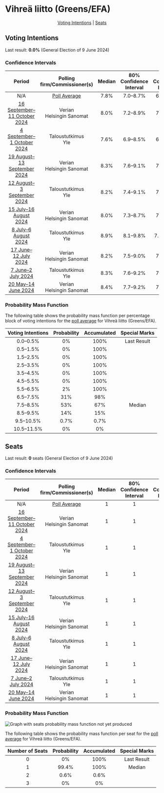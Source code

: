 # Vihreä liitto (Greens/EFA)

<p align="center"><a href="#voting-intentions">Voting Intentions</a> | <a href="#seats">Seats</a></p>

## Voting Intentions

Last result: **0.0%** (General Election of 9 June 2024)

### Confidence Intervals

| Period     | Polling firm/Commissioner(s) | Median | 80% Confidence Interval | 90% Confidence Interval | 95% Confidence Interval | 99% Confidence Interval |
|:----------:|:----------------:|:-----------:|:-----------------------:|:-----------------------:|:-----------------------:|:-----------------------:|
| N/A | [Poll Average](average.html) | 7.8% | 7.0–8.7% | 6.8–9.0% | 6.6–9.2% | 6.3–9.7% |
| [16 September–11 October 2024](2024-10-11-Verian.html) | Verian <br> Helsingin Sanomat | 8.0% | 7.2–8.9% | 7.0–9.1% | 6.8–9.4% | 6.4–9.8% |
| [4 September–1 October 2024](2024-10-01-Taloustutkimus.html) | Taloustutkimus <br> Yle | 7.6% | 6.9–8.5% | 6.7–8.7% | 6.5–8.9% | 6.2–9.3% |
| [19 August–13 September 2024](2024-09-13-Verian.html) | Verian <br> Helsingin Sanomat | 8.3% | 7.6–9.1% | 7.4–9.3% | 7.3–9.5% | 7.0–9.9% |
| [12 August–3 September 2024](2024-09-03-Taloustutkimus.html) | Taloustutkimus <br> Yle | 8.2% | 7.4–9.1% | 7.2–9.4% | 7.0–9.6% | 6.6–10.1% |
| [15 July–16 August 2024](2024-08-16-Verian.html) | Verian <br> Helsingin Sanomat | 8.0% | 7.3–8.7% | 7.1–8.9% | 7.0–9.1% | 6.7–9.5% |
| [8 July–6 August 2024](2024-08-06-Taloustutkimus.html) | Taloustutkimus <br> Yle | 8.9% | 8.1–9.8% | 7.9–10.1% | 7.7–10.3% | 7.3–10.8% |
| [17 June–12 July 2024](2024-07-12-Verian.html) | Verian <br> Helsingin Sanomat | 8.2% | 7.5–9.0% | 7.3–9.2% | 7.2–9.4% | 6.9–9.8% |
| [7 June–2 July 2024](2024-07-02-Taloustutkimus.html) | Taloustutkimus <br> Yle | 8.3% | 7.6–9.2% | 7.3–9.4% | 7.2–9.7% | 6.8–10.1% |
| [20 May–14 June 2024](2024-06-14-Verian.html) | Verian <br> Helsingin Sanomat | 8.4% | 7.7–9.2% | 7.5–9.4% | 7.4–9.6% | 7.1–10.0% |

### Probability Mass Function

The following table shows the probability mass function per percentage block of voting intentions for the [poll average](average.html) for Vihreä liitto (Greens/EFA).

| Voting Intentions | Probability | Accumulated | Special Marks |
|:-----------------:|:-----------:|:-----------:|:-------------:|
| 0.0–0.5% | 0% | 100% | Last Result |
| 0.5–1.5% | 0% | 100% |  |
| 1.5–2.5% | 0% | 100% |  |
| 2.5–3.5% | 0% | 100% |  |
| 3.5–4.5% | 0% | 100% |  |
| 4.5–5.5% | 0% | 100% |  |
| 5.5–6.5% | 2% | 100% |  |
| 6.5–7.5% | 31% | 98% |  |
| 7.5–8.5% | 53% | 67% | Median |
| 8.5–9.5% | 14% | 15% |  |
| 9.5–10.5% | 0.7% | 0.7% |  |
| 10.5–11.5% | 0% | 0% |  |


## Seats

Last result: **0** seats (General Election of 9 June 2024)

### Confidence Intervals

| Period     | Polling firm/Commissioner(s) | Median | 80% Confidence Interval | 90% Confidence Interval | 95% Confidence Interval | 99% Confidence Interval |
|:----------:|:----------------:|:------:|:-----------------------:|:-----------------------:|:-----------------------:|:-----------------------:|
| N/A | [Poll Average](average.html) | 1 | 1 | 1 | 1 | 1–2 |
| [16 September–11 October 2024](2024-10-11-Verian.html) | Verian <br> Helsingin Sanomat | 1 | 1 | 1 | 1 | 1–2 |
| [4 September–1 October 2024](2024-10-01-Taloustutkimus.html) | Taloustutkimus <br> Yle | 1 | 1 | 1 | 1 | 1 |
| [19 August–13 September 2024](2024-09-13-Verian.html) | Verian <br> Helsingin Sanomat | 1 | 1 | 1 | 1 | 1–2 |
| [12 August–3 September 2024](2024-09-03-Taloustutkimus.html) | Taloustutkimus <br> Yle | 1 | 1 | 1 | 1 | 1–2 |
| [15 July–16 August 2024](2024-08-16-Verian.html) | Verian <br> Helsingin Sanomat | 1 | 1 | 1 | 1 | 1 |
| [8 July–6 August 2024](2024-08-06-Taloustutkimus.html) | Taloustutkimus <br> Yle | 1 | 1 | 1 | 1–2 | 1–2 |
| [17 June–12 July 2024](2024-07-12-Verian.html) | Verian <br> Helsingin Sanomat | 1 | 1 | 1 | 1 | 1 |
| [7 June–2 July 2024](2024-07-02-Taloustutkimus.html) | Taloustutkimus <br> Yle | 1 | 1 | 1 | 1 | 1–2 |
| [20 May–14 June 2024](2024-06-14-Verian.html) | Verian <br> Helsingin Sanomat | 1 | 1 | 1 | 1 | 1–2 |

### Probability Mass Function

![Graph with seats probability mass function not yet produced](average-seats-pmf-vihreäliittogreensefa.png "Seats Probability Mass Function")

The following table shows the probability mass function per seat for the [poll average](average.html) for Vihreä liitto (Greens/EFA).

| Number of Seats | Probability | Accumulated | Special Marks |
|:---------------:|:-----------:|:-----------:|:-------------:|
| 0 | 0% | 100% | Last Result |
| 1 | 99.4% | 100% | Median |
| 2 | 0.6% | 0.6% |  |
| 3 | 0% | 0% |  |


